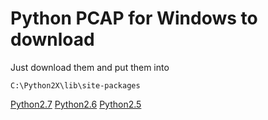 
Python PCAP for Windows to download
===================================


Just download them and put them into 

    C:\Python2X\lib\site-packages
    
[Python2.7]()
[Python2.6]()
[Python2.5]()






